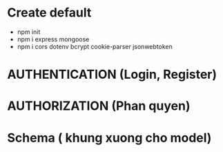 # Create default
* npm init
* npm i express mongoose
* npm i cors dotenv bcrypt cookie-parser jsonwebtoken

# AUTHENTICATION (Login, Register)
# AUTHORIZATION (Phan quyen)
# Schema ( khung xuong cho model)